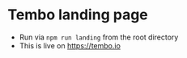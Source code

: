 # Tembo landing page

- Run via `npm run landing` from the root directory
- This is live on https://tembo.io
